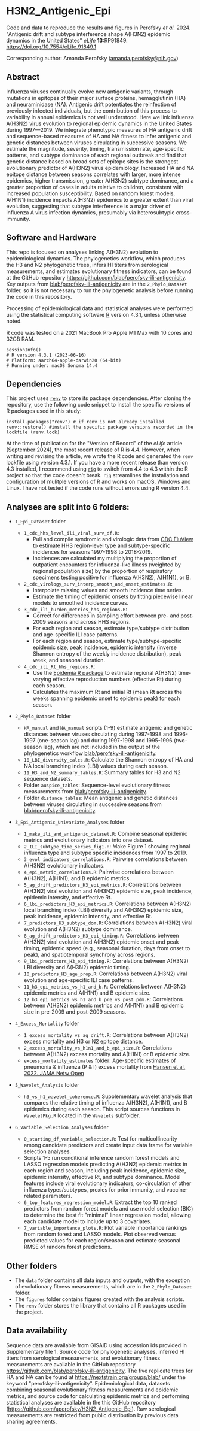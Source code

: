 # H3N2_Antigenic_Epi

Code and data to reproduce the results and figures in Perofsky _et al._ 2024. "Antigenic drift and subtype interference shape A(H3N2) epidemic dynamics in the United States" _eLife_ **13**:RP91849. https://doi.org/10.7554/eLife.91849.1 

Corresponding author: Amanda Perofsky (amanda.perofsky@nih.gov)


## Abstract

Influenza viruses continually evolve new antigenic variants, through mutations in epitopes of their major surface proteins, hemagglutinin (HA) and neuraminidase (NA). Antigenic drift potentiates the reinfection of previously infected individuals, but the contribution of this process to variability in annual epidemics is not well understood. Here we link influenza A(H3N2) virus evolution to regional epidemic dynamics in the United States during 1997—2019. We integrate phenotypic measures of HA antigenic drift and sequence-based measures of HA and NA fitness to infer antigenic and genetic distances between viruses circulating in successive seasons. We estimate the magnitude, severity, timing, transmission rate, age-specific patterns, and subtype dominance of each regional outbreak and find that genetic distance based on broad sets of epitope sites is the strongest evolutionary predictor of A(H3N2) virus epidemiology. Increased HA and NA epitope distance between seasons correlates with larger, more intense epidemics, higher transmission, greater A(H3N2) subtype dominance, and a greater proportion of cases in adults relative to children, consistent with increased population susceptibility. Based on random forest models, A(H1N1) incidence impacts A(H3N2) epidemics to a greater extent than viral evolution, suggesting that subtype interference is a major driver of influenza A virus infection dynamics, presumably via heterosubtypic cross-immunity.

## Software and Hardware

This repo is focused on analyses linking A(H3N2) evolution to epidemiological dynamics. The phylogenetics workflow, which produces the H3 and N2 phylogenetic trees, infers HI titers from serological measurements, and estimates evolutionary fitness indicators, can be found at the GitHub repository https://github.com/blab/perofsky-ili-antigenicity. Key outputs from [blab/perofsky-ili-antigenicity](https://github.com/blab/perofsky-ili-antigenicity) are in the `2_Phylo_Dataset` folder, so it is not necessary to run the phylogenetic analysis before running the code in this repository.

Processing of epidemiological data and statistical analyses were performed using the statistical computing software [R](https://www.r-project.org/) version 4.3.1, unless otherwise noted.

R code was tested on a 2021 MacBook Pro Apple M1 Max with 10 cores and 32GB RAM.
```
sessionInfo()
# R version 4.3.1 (2023-06-16)
# Platform: aarch64-apple-darwin20 (64-bit)
# Running under: macOS Sonoma 14.4
```

## Dependencies

This project uses [`renv`](https://rstudio.github.io/renv/articles/renv.html) to store its package dependencies. After cloning the repository, use the following code snippet to install the specific versions of R packages used in this study: 
```
install.packages("renv") # if renv is not already installed
renv::restore() #install the specific package versions recorded in the lockfile (renv.lock)
```

At the time of publication for the "Version of Record" of the _eLife_ article (September 2024), the most recent release of R is 4.4. However, when writing and revising the article, we wrote the R code and generated the `renv` lockfile using version 4.3.1. If you have a more recent release than version 4.3 installed, I recommend using [`rig`](https://github.com/r-lib/rig) to switch from 4.4 to 4.3 within the R project so that the code doesn't break. `rig` streamlines the installation and configuration of mulitple versions of R and works on macOS, Windows and Linux. I have not tested if the code runs without errors using R version 4.4.

## Analyses are split into 6 folders:

* `1_Epi_Dataset` folder
  * `1_cdc_hhs_level_ili_viral_surv_df.R`:
    * Pull and compile syndromic and virologic data from [CDC FluView](https://gis.cdc.gov/grasp/fluview/fluportaldashboard.html) to estimate HHS region-level type and subtype-specific incidences for seasons 1997-1998 to 2018-2019.
    * Incidences are calculated my multiplying the proportion of outpatient encounters for influenza-like illness (weighted by regional population size) by the proportion of respiratory specimens testing positive for influenza A(H3N2), A(H1N1), or B.
  * `2_cdc_virology_surv_interp_smooth_and_onset_estimates.R`:
    * Interpolate missing values and smooth incidence time series.
    * Estimate the timing of epidemic onsets by fitting piecewise linear models to smoothed incidence curves.
  * `3_cdc_ili_burden_metrics_hhs_regions.R`:
    * Correct for differences in sampling effort between pre- and post-2009 seasons and across HHS regions.
    * For each region and season, estimate type/subtype distribution and age-specific ILI case patterns.
    * For each region and season, estimate type/subtype-specific epidemic size, peak incidence, epidemic intensity (inverse Shannon entropy of the weekly incidence distribution), peak week, and seasonal duration.
  * `4_cdc_ili_Rt_hhs_regions.R`:
    * Use the [Epidemia R package](https://imperialcollegelondon.github.io/epidemia/index.html) to estimate regional A(H3N2) time-varying effective reproduction numbers (effective Rt) during each season.
    * Calculates the maximum Rt and initial Rt (mean Rt across the weeks spanning epidemic onset to epidemic peak) for each season.

* `2_Phylo_Dataset` folder
  * `HA_manual` and `NA_manual` scripts (1-9) estimate antigenic and genetic distances between viruses circulating during 1997-1998 and 1996-1997 (one-season lag) and during 1997-1998 and 1995-1996 (two-season lag), which are not included in the output of the phylogenetics workflow [blab/perofsky-ili-antigenicity](https://github.com/blab/perofsky-ili-antigenicity).
  * `10_LBI_diversity_calcs.R`: Calculate the Shannon entropy of HA and NA local branching index (LBI) values during each season.
  * `11_H3_and_N2_summary_tables.R`: Summary tables for H3 and N2 sequence datasets.
  * Folder `auspice_tables`: Sequence-level evolutionary fitness measurements from [blab/perofsky-ili-antigenicity](https://github.com/blab/perofsky-ili-antigenicity).
  * Folder `distance_tables`: Mean antigenic and genetic distances between viruses circulating in successive seasons from [blab/perofsky-ili-antigenicity](https://github.com/blab/perofsky-ili-antigenicity).

* `3_Epi_Antigenic_Univariate_Analyses` folder
  * `1_make_ili_and_antigenic_dataset.R`: Combine seasonal epidemic metrics and evolutionary indicators into one dataset.
  * `2_ILI_subtype_time_series_fig1.R`: Make Figure 1 showing regional influenza type and subtype specific incidences from 1997 to 2019.
  * `3_evol_indicators_correlations.R`: Pairwise correlations between A(H3N2) evolutionary indicators.
  * `4_epi_metric_correlations.R`: Pairwise correlations between A(H3N2), A(H1N1), and B epidemic metrics.
  * `5_ag_drift_predictors_H3_epi_metrics.R`: Correlations between A(H3N2) viral evolution and A(H3N2) epidemic size, peak incidence, epidemic intensity, and effective Rt.
  * `6_lbi_predictors_H3_epi_metrics.R`: Correlations between A(H3N2) local branching index (LBI) diversity and A(H3N2) epidemic size, peak incidence, epidemic intensity, and effective Rt.
  * `7_predictors_H3_subtype_dom.R`: Correlations between A(H3N2) viral evolution and A(H3N2) subtype dominance.
  * `8_ag_drift_predictors_H3_epi_timing.R`: Correlations between A(H3N2) viral evolution and A(H3N2) epidemic onset and peak timing, epidemic speed (e.g., seasonal duration, days from onset to peak), and spatiotemporal synchrony across regions.
  * `9_lbi_predictors_H3_epi_timing.R`: Correlations between A(H3N2) LBI diversity and A(H3N2) epidemic timing.
  * `10_predictors_H3_age_prop.R`: Correlations between A(H3N2) viral evolution and age-specific ILI case patterns.
  * `11_h3_epi_metrics_vs_h1_and_b.R`: Correlations between A(H3N2) epidemic metrics and A(H1N1) and B epidemic size.
  * `12_h3_epi_metrics_vs_h1_and_b_pre_vs_post_pdm.R`: Correlations between A(H3N2) epidemic metrics and A(H1N1) and B epidemic size in pre-2009 and post-2009 seasons.

* `4_Excess_Mortality` folder
  * `1_excess_mortality_vs_ag_drift.R`: Correlations between A(H3N2) excess mortality and H3 or N2 epitope distance.
  * `2_excess_mortality_vs_h1n1_and_b_epi_size.R`: Correlations between A(H3N2) excess mortality and A(H1N1) or B epidemic size.
  * `excess_mortality_estimates` folder: Age-specific estimates of pneumonia & influenza (P & I) excess mortality from [Hansen et al. 2022. JAMA Netw Open](https://doi.org/10.1001/jamanetworkopen.2022.0527)

* `5_Wavelet_Analysis` folder
  * `h3_vs_h1_wavelet_coherence.R`: Supplementary wavelet analysis that compares the relative timing of influenza A(H3N2), A(H1N1), and B epidemics during each season. This script sources functions in `WaveletPkg.R` located in the `Wavelets` subfolder.

* `6_Variable_Selection_Analyses` folder
  * `0_starting_df_variable_selection.R`: Test for multicollinearity among candidate predictors and create input data frame for variable selection analyses.
  * Scripts 1-5 run conditional inference random forest models and LASSO regression models predicting A(H3N2) epidemic metrics in each region and season, including peak incidence, epidemic size, epidemic intensity, effective Rt, and subtype dominance. Model features include viral evolutionary indicators, co-circulation of other influenza types/subtypes, proxies for prior immunity, and vaccine-related parameters.
  * `6_top_features_regression_model.R`: Extract the top 10 ranked predictors from random forest models and use model selection (BIC) to determine the best fit "minimal" linear regression model, allowing each candidate model to include up to 3 covariates.
  * `7_variable_importance_plots.R`: Plot variable importance rankings from random forest and LASSO models. Plot observed versus predicted values for each region/season and estimate seasonal RMSE of random forest predictions.

## Other folders

* The `data` folder contains all data inputs and outputs, with the exception of evolutionary fitness measurements, which are in the `2_Phylo_Dataset` folder.
* The `figures` folder contains figures created with the analysis scripts.
* The `renv` folder stores the library that contains all R packages used in the project.

## Data availability

Sequence data are available from GISAID using accession ids provided in Supplementary file 1. Source code for phylogenetic analyses, inferred HI titers from serological measurements, and evolutionary fitness measurements are available in the GitHub repository https://github.com/blab/perofsky-ili-antigenicity. The five replicate trees for HA and NA can be found at https://nextstrain.org/groups/blab/ under the keyword "perofsky-ili-antigenicity". Epidemiological data, datasets combining seasonal evolutionary fitness measurements and epidemic metrics, and source code for calculating epidemic metrics and performing statistical analyses are available in the this GitHub repository (https://github.com/aperofsky/H3N2_Antigenic_Epi). Raw serological measurements are restricted from public distribution by previous data sharing agreements.
